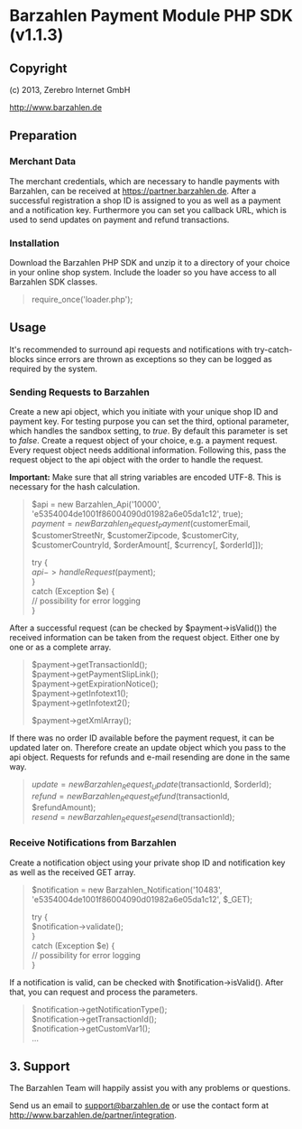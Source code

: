 # Barzahlen Payment Module PHP SDK (v1.1.3)

## Copyright
(c) 2013, Zerebro Internet GmbH

http://www.barzahlen.de

## Preparation

### Merchant Data
The merchant credentials, which are necessary to handle payments with Barzahlen, can be received at https://partner.barzahlen.de. After a successful registration a shop ID is assigned to you as well as a payment and a notification key. Furthermore you can set you callback URL, which is used to send updates on payment and refund transactions.

### Installation
Download the Barzahlen PHP SDK and unzip it to a directory of your choice in your online shop system. Include the loader so you have access to all Barzahlen SDK classes.

> require_once('loader.php');

## Usage
It's recommended to surround api requests and notifications with try-catch-blocks since errors are thrown as exceptions so they can be logged as required by the system.

### Sending Requests to Barzahlen
Create a new api object, which you initiate with your unique shop ID and payment key. For testing purpose you can set the third, optional parameter, which handles the sandbox setting, to *true*. By default this parameter is set to *false*. Create a request object of your choice, e.g. a payment request. Every request object needs additional information. Following this, pass the request object to the api object with the order to handle the request.

**Important:** Make sure that all string variables are encoded UTF-8. This is necessary for the hash calculation.

> $api = new Barzahlen_Api('10000', 'e5354004de1001f86004090d01982a6e05da1c12', true);  
> $payment = new Barzahlen_Request_Payment($customerEmail, $customerStreetNr, $customerZipcode, $customerCity, $customerCountryId, $orderAmount[, $currency[, $orderId]]);  
>
> try {  
>   $api->handleRequest($payment);  
> }  
> catch (Exception $e) {  
>   // possibility for error logging  
> }

After a successful request (can be checked by $payment->isValid()) the received information can be taken from the request object. Either one by one or as a complete array.

> $payment->getTransactionId();  
> $payment->getPaymentSlipLink();  
> $payment->getExpirationNotice();  
> $payment->getInfotext1();  
> $payment->getInfotext2();  
>
> $payment->getXmlArray();

If there was no order ID available before the payment request, it can be updated later on. Therefore create an update object which you pass to the api object. Requests for refunds and e-mail resending are done in the same way.

> $update = new Barzahlen_Request_Update($transactionId, $orderId);  
> $refund = new Barzahlen_Request_Refund($transactionId, $refundAmount);  
> $resend = new Barzahlen_Request_Resend($transactionId);

### Receive Notifications from Barzahlen
Create a notification object using your private shop ID and notification key as well as the received GET array.

> $notification = new Barzahlen_Notification('10483', 'e5354004de1001f86004090d01982a6e05da1c12', $_GET);
>
> try {  
>   $notification->validate();  
> }  
> catch (Exception $e) {  
>   // possibility for error logging  
> }

If a notification is valid, can be checked with $notification->isValid(). After that, you can request and process the parameters.

> $notification->getNotificationType();  
> $notification->getTransactionId();  
> $notification->getCustomVar1();  
> ...

## 3. Support
The Barzahlen Team will happily assist you with any problems or questions.

Send us an email to support@barzahlen.de or use the contact form at http://www.barzahlen.de/partner/integration.